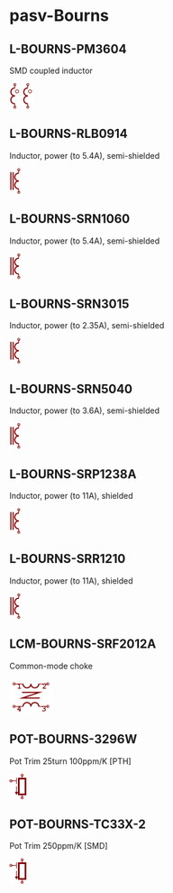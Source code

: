 # pasv-Bourns

## L-BOURNS-PM3604
SMD coupled inductor

![L-BOURNS-PM3604__1__1](/images/pasv-BiTech__L-BITECH-HM78D-1210__1__1.png?raw=true) 
![L-BOURNS-PM3604__2__1](/images/pasv-BiTech__L-BITECH-HM78D-1210__1__1.png?raw=true) 

## L-BOURNS-RLB0914
Inductor, power (to 5.4A), semi-shielded

![L-BOURNS-RLB0914__1__1](/images/pasv-ind__L-MURATA-1200LRS__1__1.png?raw=true) 

## L-BOURNS-SRN1060
Inductor, power (to 5.4A), semi-shielded

![L-BOURNS-SRN1060__1__1](/images/pasv-ind__L-MURATA-1200LRS__1__1.png?raw=true) 

## L-BOURNS-SRN3015
Inductor, power (to 2.35A), semi-shielded

![L-BOURNS-SRN3015__1__1](/images/pasv-ind__L-MURATA-1200LRS__1__1.png?raw=true) 

## L-BOURNS-SRN5040
Inductor, power (to 3.6A), semi-shielded

![L-BOURNS-SRN5040__1__1](/images/pasv-ind__L-MURATA-1200LRS__1__1.png?raw=true) 

## L-BOURNS-SRP1238A
Inductor, power (to 11A), shielded

![L-BOURNS-SRP1238A__1__1](/images/pasv-ind__L-MURATA-1200LRS__1__1.png?raw=true) 

## L-BOURNS-SRR1210
Inductor, power (to 11A), shielded

![L-BOURNS-SRR1210__1__1](/images/pasv-ind__L-MURATA-1200LRS__1__1.png?raw=true) 

## LCM-BOURNS-SRF2012A
Common-mode choke

![LCM-BOURNS-SRF2012A__1__1](/images/pasv-Bourns__LCM-BOURNS-SRF2012A__1__1.png?raw=true) 

## POT-BOURNS-3296W
Pot Trim 25turn 100ppm/K [PTH]

![POT-BOURNS-3296W__1__1](/images/pasv-Bourns__POT-BOURNS-3296W__1__1.png?raw=true) 

## POT-BOURNS-TC33X-2
Pot Trim 250ppm/K [SMD]

![POT-BOURNS-TC33X-2__1__1](/images/pasv-Bourns__POT-BOURNS-3296W__1__1.png?raw=true) 

